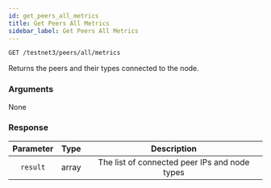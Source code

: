 ```yaml
---
id: get_peers_all_metrics
title: Get Peers All Metrics
sidebar_label: Get Peers All Metrics
---
```


```bash title=ENDPOINT
GET /testnet3/peers/all/metrics
```

Returns the peers and their types connected to the node.

### Arguments

None

### Response

| Parameter | Type  |                  Description                  |
|:---------:|:-----:|:---------------------------------------------:|
| `result`  | array | The list of connected peer IPs and node types |
